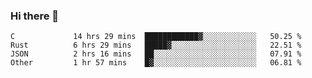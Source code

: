 ### Hi there 👋

<!--
**WShiBin/WShiBin** is a ✨ _special_ ✨ repository because its `README.md` (this file) appears on your GitHub profile.

Here are some ideas to get you started:

- 🔭 I’m currently working on ...
- 🌱 I’m currently learning ...
- 👯 I’m looking to collaborate on ...
- 🤔 I’m looking for help with ...
- 💬 Ask me about ...
- 📫 How to reach me: ...
- 😄 Pronouns: ...
- ⚡ Fun fact: ...
-->

<!--START_SECTION:waka-->

```text
C             14 hrs 29 mins  ████████████▓░░░░░░░░░░░░   50.25 %
Rust          6 hrs 29 mins   █████▓░░░░░░░░░░░░░░░░░░░   22.51 %
JSON          2 hrs 16 mins   ██░░░░░░░░░░░░░░░░░░░░░░░   07.91 %
Other         1 hr 57 mins    █▓░░░░░░░░░░░░░░░░░░░░░░░   06.81 %
```

<!--END_SECTION:waka-->
